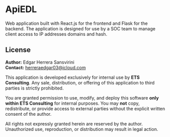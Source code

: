 # ApiEDL

Web application built with React.js for the frontend and Flask for the backend. The application is designed for use by a SOC team to manage client access to IP addresses domains and hash.

## License

**Author:** Edgar Herrera Sansvirini  
**Contact:** herreraedgar03@icloud.com

This application is developed exclusively for internal use by **ETS Consulting**. Any sale, distribution, or offering of this application to third parties is strictly prohibited.

You are granted permission to use, modify, and deploy this software **only within ETS Consulting** for internal purposes. You may **not** copy, redistribute, or provide access to external parties without the explicit written consent of the author.

All rights not expressly granted herein are reserved by the author. Unauthorized use, reproduction, or distribution may result in legal action.
